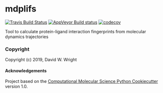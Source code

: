 mdplifs
==============================
[//]: # (Badges)
[![Travis Build Status](https://travis-ci.org/REPLACE_WITH_OWNER_ACCOUNT/mdplifs.png)](https://travis-ci.org/REPLACE_WITH_OWNER_ACCOUNT/mdplifs)
[![AppVeyor Build status](https://ci.appveyor.com/api/projects/status/REPLACE_WITH_APPVEYOR_LINK/branch/master?svg=true)](https://ci.appveyor.com/project/REPLACE_WITH_OWNER_ACCOUNT/mdplifs/branch/master)
[![codecov](https://codecov.io/gh/REPLACE_WITH_OWNER_ACCOUNT/mdplifs/branch/master/graph/badge.svg)](https://codecov.io/gh/REPLACE_WITH_OWNER_ACCOUNT/mdplifs/branch/master)

Tool to calculate protein-ligand interaction fingerprints from molecular dynamics trajectories

### Copyright

Copyright (c) 2019, David W. Wright


#### Acknowledgements
 
Project based on the 
[Computational Molecular Science Python Cookiecutter](https://github.com/molssi/cookiecutter-cms) version 1.0.
